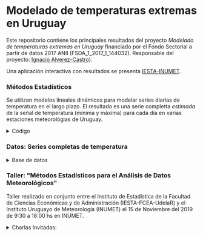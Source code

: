 

# Modelado de temperaturas extremas en Uruguay

Este repositorio contiene los principales resultados del proyecto *Modelado de temperaturas extremas en Uruguay* financiado por el Fondo Sectorial a partir de datos 2017 ANII (FSDA_1_2017_1_144032). Responsable del proyecto: [Ignacio Alverez-Castro](https://nachalca.netlify.app)).

Una aplicación interactiva con resultados se presenta [IESTA-INUMET](http://164.73.246.4:3838/IESTA-INUMET/). 


### Métodos Estadísticos

Se utilizan modelos lineales dinámicos para modelar series diarias de temperatura en el largo plazo. El resultado es una serie completta *estimada* de la señal de temperatura (mínima y máxima) para cada día en varias estaciones meteorológias de Uruguay. 

<details><summary>Código</summary>
<p>

Los códigos de `R` se pueden encontrar en :
[*Rcode*](https://github.com/nachalca/taller_statClima_FSDA/blob/master/Rcode)

Un reporte más detallado de la metodología utilizada se presenta en: 
[*Documento*](https://github.com/nachalca/taller_statClima_FSDA/blob/master/Doc_trabajo/ddt_fsdclima.pdf)

</p>
</details>

### Datos: Series completas de temperatura

<details><summary>Base de datos </summary>
<p>

[*Series*](https://github.com/nachalca/statClima_FSDA/tree/master/series_completas)

</p>
</details>


### Taller: "Métodos Estadísticos para el Análisis de Datos Meteorológicos"


Taller realizado en conjunto entre el Instituto de Estadística de la Facultad de Ciencias Económicas y de Administración (IESTA-FCEA-UdelaR) y el Instituto Uruguayo de Meteorología (INUMET) el 15 de Noviembre del 2019 de 9:30 a 18:00 hs en INUMET.


<details><summary> Charlas Invitadas: </summary>
<p>

**1. 9:30-945 Dra. Madeleine Renom: Presentación workshop**

+ [CVuy, Madeleine Renom](https://exportcvuy.anii.org.uy/CvEstatico/?urlId=984149b8e6cf25749c4c91f1a38eb5d71200be0a41732b976cb5dfdc2c682de465a660d01f1d82426edd914b48e61875bd1fc87293a3698a1b61093f2c1a3fd9&formato=pdf&convocatoria=21)

+ [*Presentación*](https://github.com/nachalca/taller_statClima_FSDA/blob/master/Presentaciones/Renom.pdf)

**2. 9:45-10:45   Dra. Matilde Rusticucci: "Manejo de la información en escala climática"**

+ [*Presentación*](https://github.com/nachalca/taller_statClima_FSDA/blob/master/Presentaciones/RusticucciMTVTnov19.pdf)

**3. 11:00-11:30 Lic. Juan Badagian: "Uso de datos hidrometeorológicos en la Represa de Salto Grande"**

+ [*Presentación*](https://github.com/nachalca/taller_statClima_FSDA/blob/master/Presentaciones/Badagian.pdf)

**4. 11:30-11:50 Lic. Matilde Ungerovich: "Eventos extremos de precipitación en el sur de Uruguay”.**

+ [*Presentación*](https://github.com/nachalca/taller_statClima_FSDA/blob/master/Presentaciones/Ungerovich.pdf)

**5. 11.50-12.10 Dr. Fernando Arismendi: “Corrección de sesgos en los pronósticos estacionales de NMME”**

+ [*Presentación*](https://github.com/nachalca/taller_statClima_FSDA/blob/master/Presentaciones/Arismendi.pdf)

**6. 13:30-14:30 Dr. Andrés Farrall: "Inteligencia Artificial para la Detección de Errores en Datos  Meteorológicos"**

+ [*Presentación*](https://github.com/nachalca/taller_statClima_FSDA/blob/master/Presentaciones/Farral.pdf)

**7. 14:30-15:30 Ignacio Alvarez-Castro, Santiago de Mello: "Proyecto FSD, Modelado de temperatura diaria en Uruguay"**

+ [CVuy, Ignacio Alvarez-Castro](https://exportcvuy.anii.org.uy/cv/?f8ed8bf31a8041cecdc5153aa486b483b9dbc92eeec87a4f1008faea2f447fa1523b92127db5289ff92636af02a3d61fe89cfcc30ee8fbff78e0a87462d69388)

+ [*Presentación*](https://github.com/nachalca/taller_statClima_FSDA/blob/master/Presentaciones/Alvarez_DeMello.pdf) 

**8. 16:00-16:30  Dr. Leonardo Moreno: "Dependencia de extremos en datos climáticos"**

+ [CVuy, Leonardo Moreno](https://exportcvuy.anii.org.uy/cv/?2d5d41c5ca1e94af67ef8876f4fdbc74cfcd1f7333b41f52ed5663869f97fb923d02a1403c78e825e483d902c787d7a63b78b49a3dd1695fa91af3a68f0303c6)

+ [*Presentación*](https://github.com/nachalca/taller_statClima_FSDA/blob/master/Presentaciones/Moreno.pdf)

**9. 16:30-17:00 Mg. Florencia Santiñaque: "Análisis estadístico de las precipitaciones anuales extremas en Uruguay"**

+ [CVuy, Florencia Santiñaque](https://exportcvuy.anii.org.uy/cv/?a5d3ded130c493d8c91724e5f975dd94209ac169cb564fd3bcff3495fc189cd660545b94f9ddb8e961df00c63518e5cb8386b5e87f03186ed0adb8ff4d3124ea)

+ [*Presentación*](https://github.com/nachalca/taller_statClima_FSDA/blob/master/Presentaciones/Santiñaque.pdf)

</p>
</details>



